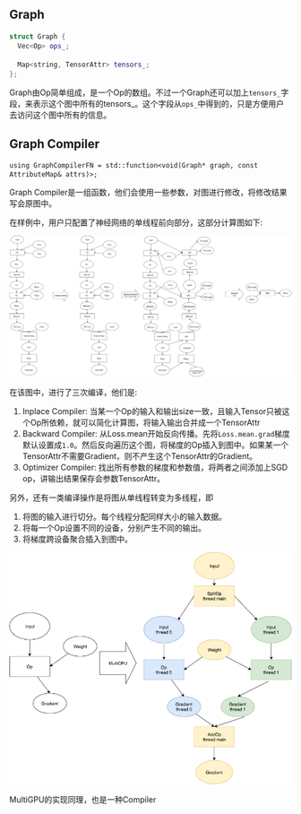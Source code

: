 ## Graph

```cpp
struct Graph {
  Vec<Op> ops_;
  
  Map<string, TensorAttr> tensors_;
};
```

Graph由Op简单组成，是一个Op的数组。不过一个Graph还可以加上`tensors_`字段，来表示这个图中所有的tensors_。这个字段从`ops_`中得到的，只是方便用户去访问这个图中所有的信息。

## Graph Compiler

```
using GraphCompilerFN = std::function<void(Graph* graph, const AttributeMap& attrs)>;
```

Graph Compiler是一组函数，他们会使用一些参数，对图进行修改，将修改结果写会原图中。

在样例中，用户只配置了神经网络的单线程前向部分，这部分计算图如下:

![alt](./pics/step1.png)

在该图中，进行了三次编译，他们是:

1. Inplace Compiler: 当某一个Op的输入和输出size一致，且输入Tensor只被这个Op所依赖，就可以简化计算图，将输入输出合并成一个TensorAttr
2. Backward Compiler: 从Loss.mean开始反向传播。先将`Loss.mean.grad`梯度默认设置成`1.0`。然后反向遍历这个图，将梯度的Op插入到图中。如果某一个TensorAttr不需要Gradient，则不产生这个TensorAttr的Gradient。
3. Optimizer Compiler: 找出所有参数的梯度和参数值，将两者之间添加上SGD op，讲输出结果保存会参数TensorAttr。

另外，还有一类编译操作是将图从单线程转变为多线程，即

1. 将图的输入进行切分。每个线程分配同样大小的输入数据。
2. 将每一个Op设置不同的设备，分别产生不同的输出。
3. 将梯度跨设备聚合插入到图中。

![alt](./pics/multi_cpu.png)

MultiGPU的实现同理，也是一种Compiler
